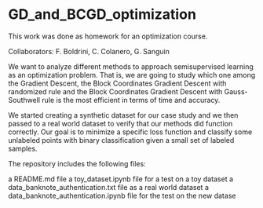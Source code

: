 # GD_and_BCGD_optimization
This work was done as homework for an optimization course.

Collaborators: F. Boldrini, C. Colanero, G. Sanguin

We want to analyze different methods to approach semisupervised learning as an optimization problem. That is, we are going to study which one among the Gradient Descent, the Block Coordinates Gradient Descent with randomized rule and the Block Coordinates Gradient Descent with Gauss- Southwell rule is the most efficient in terms of time and accuracy.

We started creating a synthetic dataset for our case study and we then passed to a real world dataset to verify that our methods did function correctly. Our goal is to minimize a specific loss function and classify some unlabeled points with binary classification given a small set of labeled samples.

The repository includes the following files:

a README.md file
a toy_dataset.ipynb file for a test on a toy dataset
a data_banknote_authentication.txt file as a real world dataset
a data_banknote_authentication.ipynb file for the test on the new datase
